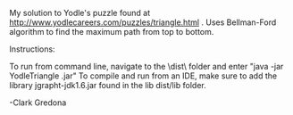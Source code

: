 My solution to Yodle's puzzle found at http://www.yodlecareers.com/puzzles/triangle.html . 
Uses Bellman-Ford algorithm to find the maximum path from top to bottom.

Instructions:

To run from command line, navigate to the \dist\ folder and enter "java -jar YodleTriangle .jar"
To compile and run from an IDE, make sure to add the library jgrapht-jdk1.6.jar found in the lib dist/lib folder.

-Clark Gredona
